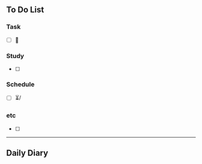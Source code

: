 ## To Do List
### Task
- [ ] 📅
### Study
- [ ] 
### Schedule
- [ ] ⏳/
### etc
- [ ] 

---
## Daily Diary

